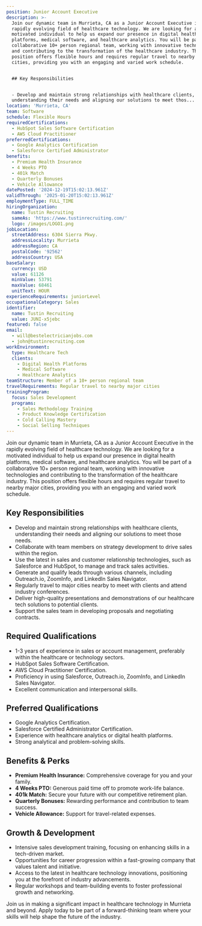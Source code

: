 ```yaml
---
position: Junior Account Executive
description: >-
  Join our dynamic team in Murrieta, CA as a Junior Account Executive in the
  rapidly evolving field of healthcare technology. We are looking for a
  motivated individual to help us expand our presence in digital health
  platforms, medical software, and healthcare analytics. You will be part of a
  collaborative 10+ person regional team, working with innovative technologies
  and contributing to the transformation of the healthcare industry. This
  position offers flexible hours and requires regular travel to nearby major
  cities, providing you with an engaging and varied work schedule.


  ## Key Responsibilities


  - Develop and maintain strong relationships with healthcare clients,
  understanding their needs and aligning our solutions to meet thos...
location: 'Murrieta, CA'
team: Software
schedule: Flexible Hours
requiredCertifications:
  - HubSpot Sales Software Certification
  - AWS Cloud Practitioner
preferredCertifications:
  - Google Analytics Certification
  - Salesforce Certified Administrator
benefits:
  - Premium Health Insurance
  - 4 Weeks PTO
  - 401k Match
  - Quarterly Bonuses
  - Vehicle Allowance
datePosted: '2024-12-19T15:02:13.961Z'
validThrough: '2025-01-20T15:02:13.961Z'
employmentType: FULL_TIME
hiringOrganization:
  name: Tustin Recruiting
  sameAs: 'https://www.tustinrecruiting.com/'
  logo: /images/LOGO1.png
jobLocation:
  streetAddress: 6304 Sierra Pkwy.
  addressLocality: Murrieta
  addressRegion: CA
  postalCode: '92562'
  addressCountry: USA
baseSalary:
  currency: USD
  value: 61126
  minValue: 53791
  maxValue: 68461
  unitText: HOUR
experienceRequirements: juniorLevel
occupationalCategory: Sales
identifier:
  name: Tustin Recruiting
  value: JUNI-x5jebc
featured: false
email:
  - will@bestelectricianjobs.com
  - john@tustinrecruiting.com
workEnvironment:
  type: Healthcare Tech
  clients:
    - Digital Health Platforms
    - Medical Software
    - Healthcare Analytics
teamStructure: Member of a 10+ person regional team
travelRequirements: Regular travel to nearby major cities
trainingProgram:
  focus: Sales Development
  programs:
    - Sales Methodology Training
    - Product Knowledge Certification
    - Cold Calling Mastery
    - Social Selling Techniques
---
```



Join our dynamic team in Murrieta, CA as a Junior Account Executive in the rapidly evolving field of healthcare technology. We are looking for a motivated individual to help us expand our presence in digital health platforms, medical software, and healthcare analytics. You will be part of a collaborative 10+ person regional team, working with innovative technologies and contributing to the transformation of the healthcare industry. This position offers flexible hours and requires regular travel to nearby major cities, providing you with an engaging and varied work schedule.

## Key Responsibilities

- Develop and maintain strong relationships with healthcare clients, understanding their needs and aligning our solutions to meet those needs.
- Collaborate with team members on strategy development to drive sales within the region.
- Use the latest in sales and customer relationship technologies, such as Salesforce and HubSpot, to manage and track sales activities.
- Generate and qualify leads through various channels, including Outreach.io, ZoomInfo, and LinkedIn Sales Navigator.
- Regularly travel to major cities nearby to meet with clients and attend industry conferences.
- Deliver high-quality presentations and demonstrations of our healthcare tech solutions to potential clients.
- Support the sales team in developing proposals and negotiating contracts.

## Required Qualifications

- 1-3 years of experience in sales or account management, preferably within the healthcare or technology sectors.
- HubSpot Sales Software Certification.
- AWS Cloud Practitioner Certification.
- Proficiency in using Salesforce, Outreach.io, ZoomInfo, and LinkedIn Sales Navigator.
- Excellent communication and interpersonal skills.

## Preferred Qualifications

- Google Analytics Certification.
- Salesforce Certified Administrator Certification.
- Experience with healthcare analytics or digital health platforms.
- Strong analytical and problem-solving skills.

## Benefits & Perks

- **Premium Health Insurance:** Comprehensive coverage for you and your family.
- **4 Weeks PTO:** Generous paid time off to promote work-life balance.
- **401k Match:** Secure your future with our competitive retirement plan.
- **Quarterly Bonuses:** Rewarding performance and contribution to team success.
- **Vehicle Allowance:** Support for travel-related expenses.

## Growth & Development

- Intensive sales development training, focusing on enhancing skills in a tech-driven market.
- Opportunities for career progression within a fast-growing company that values talent and initiative.
- Access to the latest in healthcare technology innovations, positioning you at the forefront of industry advancements.
- Regular workshops and team-building events to foster professional growth and networking.

Join us in making a significant impact in healthcare technology in Murrieta and beyond. Apply today to be part of a forward-thinking team where your skills will help shape the future of the industry.
